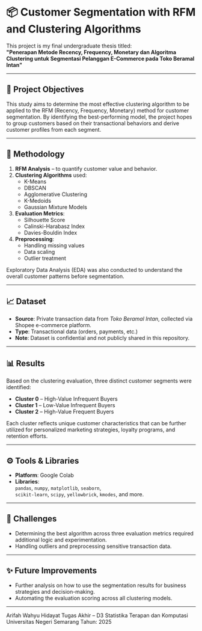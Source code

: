 # 📦 Customer Segmentation with RFM and Clustering Algorithms

This project is my final undergraduate thesis titled:  
**"Penerapan Metode Recency, Frequency, Monetary dan Algoritma Clustering untuk Segmentasi Pelanggan E-Commerce pada Toko Beramal Intan"**

---

## 🎯 Project Objectives

This study aims to determine the most effective clustering algorithm to be applied to the RFM (Recency, Frequency, Monetary) method for customer segmentation. By identifying the best-performing model, the project hopes to group customers based on their transactional behaviors and derive customer profiles from each segment.

---

## 🧪 Methodology

1. **RFM Analysis** – to quantify customer value and behavior.
2. **Clustering Algorithms** used:
   - K-Means
   - DBSCAN
   - Agglomerative Clustering
   - K-Medoids
   - Gaussian Mixture Models
3. **Evaluation Metrics**:
   - Silhouette Score
   - Calinski-Harabasz Index
   - Davies-Bouldin Index
4. **Preprocessing**:
   - Handling missing values
   - Data scaling
   - Outlier treatment

Exploratory Data Analysis (EDA) was also conducted to understand the overall customer patterns before segmentation.

---

## 📈 Dataset

- **Source**: Private transaction data from *Toko Beramal Intan*, collected via Shopee e-commerce platform.
- **Type**: Transactional data (orders, payments, etc.)
- **Note**: Dataset is confidential and not publicly shared in this repository.

---

## 📊 Results

Based on the clustering evaluation, three distinct customer segments were identified:

- **Cluster 0** – High-Value Infrequent Buyers  
- **Cluster 1** – Low-Value Infrequent Buyers  
- **Cluster 2** – High-Value Frequent Buyers  

Each cluster reflects unique customer characteristics that can be further utilized for personalized marketing strategies, loyalty programs, and retention efforts.

---

## ⚙️ Tools & Libraries

- **Platform**: Google Colab
- **Libraries**:  
  `pandas`, `numpy`, `matplotlib`, `seaborn`,  
  `scikit-learn`, `scipy`, `yellowbrick`, `kmodes`, and more.


---

## 🚧 Challenges

- Determining the best algorithm across three evaluation metrics required additional logic and experimentation.
- Handling outliers and preprocessing sensitive transaction data.

---

## ✨ Future Improvements

- Further analysis on how to use the segmentation results for business strategies and decision-making.
- Automating the evaluation scoring across all clustering models.

---

Arifah Wahyu Hidayat
Tugas Akhir – D3 Statistika Terapan dan Komputasi
Universitas Negeri Semarang
Tahun: 2025


